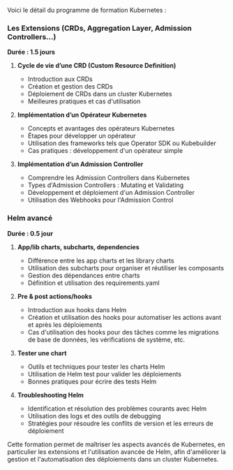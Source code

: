 Voici le détail du programme de formation Kubernetes :

### Les Extensions (CRDs, Aggregation Layer, Admission Controllers...)
**Durée : 1.5 jours**

1. **Cycle de vie d’une CRD (Custom Resource Definition)**
   - Introduction aux CRDs
   - Création et gestion des CRDs
   - Déploiement de CRDs dans un cluster Kubernetes
   - Meilleures pratiques et cas d'utilisation

2. **Implémentation d’un Opérateur Kubernetes**
   - Concepts et avantages des opérateurs Kubernetes
   - Étapes pour développer un opérateur
   - Utilisation des frameworks tels que Operator SDK ou Kubebuilder
   - Cas pratiques : développement d'un opérateur simple

3. **Implémentation d’un Admission Controller**
   - Comprendre les Admission Controllers dans Kubernetes
   - Types d'Admission Controllers : Mutating et Validating
   - Développement et déploiement d'un Admission Controller
   - Utilisation des Webhooks pour l'Admission Control

### Helm avancé
**Durée : 0.5 jour**

1. **App/lib charts, subcharts, dependencies**
   - Différence entre les app charts et les library charts
   - Utilisation des subcharts pour organiser et réutiliser les composants
   - Gestion des dépendances entre charts
   - Définition et utilisation des requirements.yaml

2. **Pre & post actions/hooks**
   - Introduction aux hooks dans Helm
   - Création et utilisation des hooks pour automatiser les actions avant et après les déploiements
   - Cas d'utilisation des hooks pour des tâches comme les migrations de base de données, les vérifications de système, etc.

3. **Tester une chart**
   - Outils et techniques pour tester les charts Helm
   - Utilisation de Helm test pour valider les déploiements
   - Bonnes pratiques pour écrire des tests Helm

4. **Troubleshooting Helm**
   - Identification et résolution des problèmes courants avec Helm
   - Utilisation des logs et des outils de debugging
   - Stratégies pour résoudre les conflits de version et les erreurs de déploiement

Cette formation permet de maîtriser les aspects avancés de Kubernetes, en particulier les extensions et l'utilisation avancée de Helm, afin d'améliorer la gestion et l'automatisation des déploiements dans un cluster Kubernetes.
